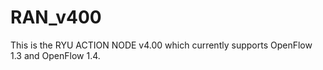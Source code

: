 # RAN_v400
This is the RYU ACTION NODE v4.00 which currently supports OpenFlow 1.3 and 
OpenFlow 1.4.
